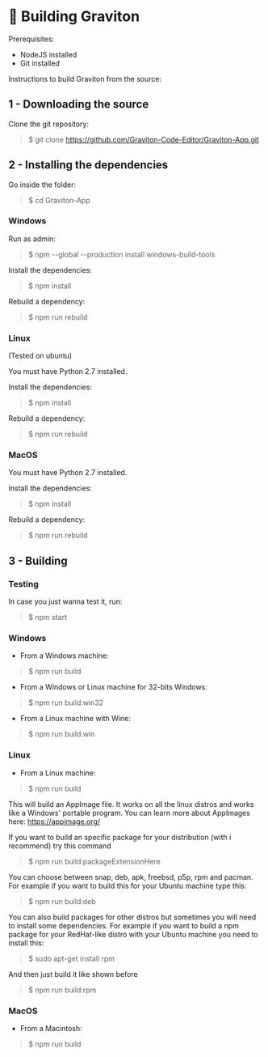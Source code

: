 # 🦾 Building Graviton

Prerequisites:
- NodeJS installed
- Git installed

Instructions to build Graviton from the source:

## 1 - Downloading the source

Clone the git repository:
> $ git clone https://github.com/Graviton-Code-Editor/Graviton-App.git

## 2 - Installing the dependencies

Go inside the folder:
> $ cd Graviton-App

### Windows

Run as admin:
> $ npm --global --production install windows-build-tools

Install the dependencies:
> $ npm install

Rebuild a dependency:
> $ npm run rebuild

### Linux

(Tested on ubuntu)

You must have Python 2.7 installed.

Install the dependencies:
> $ npm install

Rebuild a dependency:
> $ npm run rebuild

### MacOS

You must have Python 2.7 installed.

Install the dependencies:
> $ npm install

Rebuild a dependency:
> $ npm run rebuild

## 3 - Building 

### Testing

In case you just wanna test it, run:

> $ npm start

### Windows

- From a Windows machine:

> $ npm run build 

- From a Windows or Linux machine for 32-bits Windows:

> $ npm run build:win32

- From a Linux machine with Wine: 

>  $ npm run build:win 

### Linux

- From a Linux machine: 

>  $ npm run build 

This will build an AppImage file. It works on all the linux distros and works like a Windows' portable program.
You can learn more about AppImages here: https://appimage.org/

If you want to build an specific package for your distribution (with i recommend) try this command

>  $ npm run build:packageExtensionHere

You can choose between snap, deb, apk, freebsd, p5p, rpm and pacman.
For example if you want to build this for your Ubuntu machine type this:

>  $ npm run build:deb

You can also build packages for other distros but sometimes you will need to install some dependencies. For example if you 
want to build a npm package for your RedHat-like distro with your Ubuntu machine you need to install this:

> $ sudo apt-get install rpm

And then just build it like shown before

>  $ npm run build:rpm

   

### MacOS

- From a Macintosh: 

>  $ npm run build 
